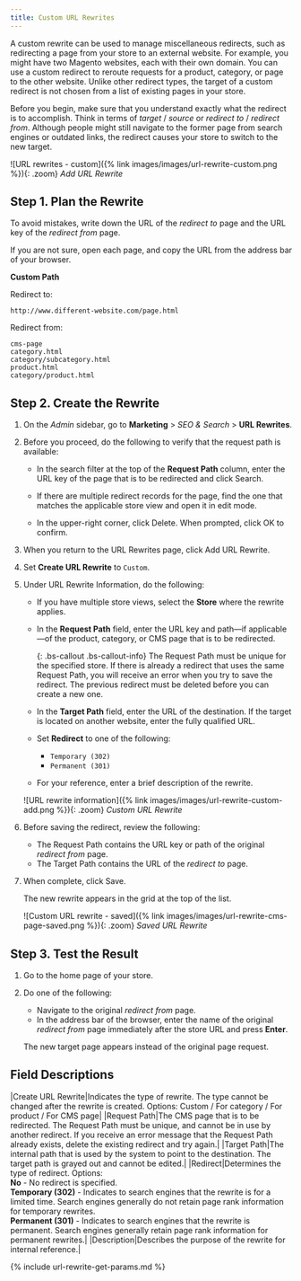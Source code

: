 ```yaml
---
title: Custom URL Rewrites
---
```


A custom rewrite can be used to manage miscellaneous redirects, such as redirecting a page from your store to an external website. For example, you might have two Magento websites, each with their own domain. You can use a custom redirect to reroute requests for a product, category, or page to the other website. Unlike other redirect types, the target of a custom redirect is not chosen from a list of existing pages in your store.

Before you begin, make sure that you understand exactly what the redirect is to accomplish. Think in terms of _target_ / _source_ or _redirect to_ / _redirect from_. Although people might still navigate to the former page from search engines or outdated links, the redirect causes your store to switch to the new target.

![URL rewrites - custom]({% link images/images/url-rewrite-custom.png %}){: .zoom}
_Add URL Rewrite_

## Step 1. Plan the Rewrite

To avoid mistakes, write down the URL of the _redirect to_ page and the URL key of the _redirect from_ page.

If you are not sure, open each page, and copy the URL from the address bar of your browser.

**Custom Path**

Redirect to:

    http://www.different-website.com/page.html

Redirect from:

    cms-page
    category.html
    category/subcategory.html
    product.html
    category/product.html

## Step 2. Create the Rewrite

1. On the _Admin_ sidebar, go to **Marketing** > _SEO & Search_ > **URL Rewrites**.

1. Before you proceed, do the following to verify that the request path is available:

    - In the search filter at the top of the **Request Path** column, enter the URL key of the page that is to be redirected and click <span class="btn">Search</span>.

    - If there are multiple redirect records for the page, find the one that matches the applicable store view and open it in edit mode.

    - In the upper-right corner, click <span class="btn">Delete</span>. When prompted, click <span class="btn">OK</span> to confirm.

1. When you return to the URL Rewrites page, click <span class="btn">Add URL Rewrite</span>.

1. Set **Create URL Rewrite** to `Custom`.

1. Under URL Rewrite Information, do the following:

    - If you have multiple store views, select the **Store** where the rewrite applies.

    - In the **Request Path** field, enter the URL key and path—if applicable—of the product, category, or CMS page that is to be redirected.

        {: .bs-callout .bs-callout-info}
        The Request Path must be unique for the specified store. If there is already a redirect that uses the same Request Path, you will receive an error when you try to save the redirect. The previous redirect must be deleted before you can create a new one.

    - In the **Target Path** field, enter the URL of the destination. If the target is located on another website, enter the fully qualified URL.

    - Set **Redirect** to one of the following:

        - `Temporary (302)`
        - `Permanent (301)`

    - For your reference, enter a brief description of the rewrite.

    ![URL rewrite information]({% link images/images/url-rewrite-custom-add.png %}){: .zoom}
    _Custom URL Rewrite_

1. Before saving the redirect, review the following:

    - The Request Path contains the URL key or path of the original _redirect from_ page.
    - The Target Path contains the URL of the _redirect to_ page.

1. When complete, click <span class="btn">Save</span>.

    The new rewrite appears in the grid at the top of the list.

    ![Custom URL rewrite - saved]({% link images/images/url-rewrite-cms-page-saved.png %}){: .zoom}
    _Saved URL Rewrite_

## Step 3. Test the Result

1. Go to the home page of your store.

1. Do one of the following:

    - Navigate to the original _redirect from_ page.
    - In the address bar of the browser, enter the name of the original _redirect from_ page immediately after the store URL and press **Enter**.

    The new target page appears instead of the original page request.

## Field Descriptions

|Create URL Rewrite|Indicates the type of rewrite. The type cannot be changed after the rewrite is created. Options: Custom / For category / For product / For CMS page|
|Request Path|The CMS page that is to be redirected. The Request Path must be unique, and cannot be in use by another redirect. If you receive an error message that the Request Path already exists, delete the existing redirect and try again.|
|Target Path|The internal path that is used by the system to point to the destination. The target path is grayed out and cannot be edited.|
|Redirect|Determines the type of redirect. Options: <br/>**No** - No redirect is specified. <br/>**Temporary (302)** - Indicates to search engines that the rewrite is for a limited time. Search engines generally do not retain page rank information for temporary rewrites. <br/>**Permanent (301)** - Indicates to search engines that the rewrite is permanent. Search engines generally retain page rank information for permanent rewrites.|
|Description|Describes the purpose of the rewrite for internal reference.|

{% include url-rewrite-get-params.md %}
